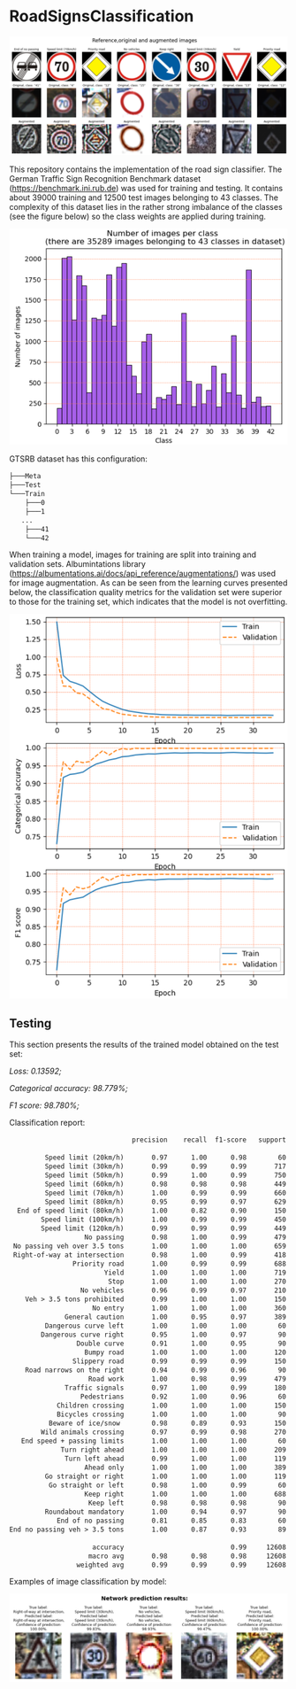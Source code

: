 # RoadSignsClassification
![img2.png](images/img2.PNG)

This repository contains the implementation of the road sign classifier. The German Traffic Sign Recognition Benchmark dataset (https://benchmark.ini.rub.de) was used for training and testing. It contains about 39000 training and 12500 test images belonging to 43 classes. The complexity of this dataset lies in the rather strong imbalance of the classes (see the figure below) so the class weights are applied during training.

![img3.png](images/img3.PNG)

GTSRB dataset has this configuration:
```
├───Meta
├───Test
└───Train
    ├───0
    ├───1
   ...
    ├───41
    └───42
```
When training a model, images for training are split into training and validation sets. Albumintations library (https://albumentations.ai/docs/api_reference/augmentations/) was used for image augmentation. As can be seen from the learning curves presented below, the classification quality metrics for the validation set were superior to those for the training set, which indicates that the model is not overfitting.

![img1.png](images/img1.PNG)

## Testing
This section presents the results of the trained model obtained on the test set: 

*Loss: 0.13592;*

*Categorical accuracy: 98.779%;*

*F1 score: 98.780%;*

Classification report:
```
                               precision    recall  f1-score   support

         Speed limit (20km/h)       0.97      1.00      0.98        60
         Speed limit (30km/h)       0.99      0.99      0.99       717
         Speed limit (50km/h)       0.99      1.00      0.99       750
         Speed limit (60km/h)       0.98      0.98      0.98       449
         Speed limit (70km/h)       1.00      0.99      0.99       660
         Speed limit (80km/h)       0.95      0.99      0.97       629
  End of speed limit (80km/h)       1.00      0.82      0.90       150
        Speed limit (100km/h)       1.00      0.99      0.99       450
        Speed limit (120km/h)       0.99      0.99      0.99       449
                   No passing       0.98      1.00      0.99       479
 No passing veh over 3.5 tons       1.00      1.00      1.00       659
 Right-of-way at intersection       0.98      1.00      0.99       418
                Priority road       1.00      0.99      0.99       688
                        Yield       1.00      1.00      1.00       719
                         Stop       1.00      1.00      1.00       270
                  No vehicles       0.96      0.99      0.97       210
    Veh > 3.5 tons prohibited       0.99      1.00      1.00       150
                     No entry       1.00      1.00      1.00       360
              General caution       1.00      0.95      0.97       389
         Dangerous curve left       1.00      1.00      1.00        60
        Dangerous curve right       0.95      1.00      0.97        90
                 Double curve       0.91      1.00      0.95        90
                   Bumpy road       1.00      1.00      1.00       120
                Slippery road       0.99      0.99      0.99       150
    Road narrows on the right       0.94      0.99      0.96        90
                    Road work       1.00      0.98      0.99       479
              Traffic signals       0.97      1.00      0.99       180
                  Pedestrians       0.92      1.00      0.96        60
            Children crossing       1.00      1.00      1.00       150
            Bicycles crossing       1.00      1.00      1.00        90
          Beware of ice/snow        0.98      0.89      0.93       150
        Wild animals crossing       0.97      0.99      0.98       270
   End speed + passing limits       1.00      1.00      1.00        60
             Turn right ahead       1.00      1.00      1.00       209
              Turn left ahead       0.99      1.00      1.00       119
                   Ahead only       1.00      1.00      1.00       389
         Go straight or right       1.00      1.00      1.00       119
          Go straight or left       0.98      1.00      0.99        60
                   Keep right       1.00      1.00      1.00       688
                    Keep left       0.98      0.98      0.98        90
         Roundabout mandatory       1.00      0.94      0.97        90
            End of no passing       0.81      0.85      0.83        60
End no passing veh > 3.5 tons       1.00      0.87      0.93        89

                     accuracy                           0.99     12608
                    macro avg       0.98      0.98      0.98     12608
                 weighted avg       0.99      0.99      0.99     12608
```
Examples of image classification by model:

![img4.png](images/img4.PNG)

